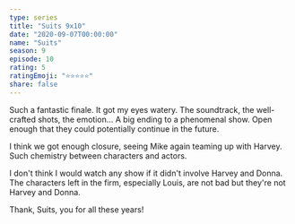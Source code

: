 ```yaml
---
type: series
title: "Suits 9x10"
date: "2020-09-07T00:00:00"
name: "Suits"
season: 9
episode: 10
rating: 5
ratingEmoji: "⭐️⭐️⭐️⭐️⭐️"
share: false
---
```


Such a fantastic finale. It got my eyes watery. The soundtrack, the well-crafted shots, the emotion... A big ending to a phenomenal show. Open enough that they could potentially continue in the future.

I think we got enough closure, seeing Mike again teaming up with Harvey. Such chemistry between characters and actors.

I don't think I would watch any show if it didn't involve Harvey and Donna. The characters left in the firm, especially Louis, are not bad but they're not Harvey and Donna.

Thank, Suits, you for all these years!
